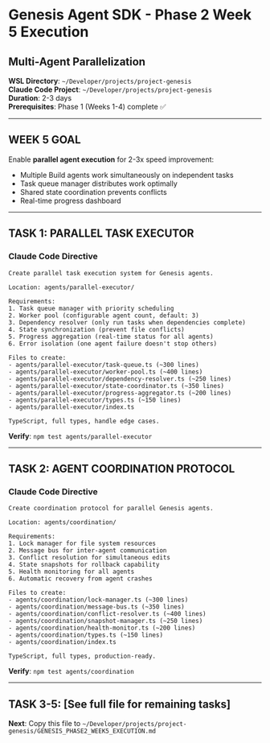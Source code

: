 # Genesis Agent SDK - Phase 2 Week 5 Execution
## Multi-Agent Parallelization

**WSL Directory**: `~/Developer/projects/project-genesis`  
**Claude Code Project**: `~/Developer/projects/project-genesis`  
**Duration**: 2-3 days  
**Prerequisites**: Phase 1 (Weeks 1-4) complete ✅

---

## WEEK 5 GOAL

Enable **parallel agent execution** for 2-3x speed improvement:
- Multiple Build agents work simultaneously on independent tasks
- Task queue manager distributes work optimally
- Shared state coordination prevents conflicts
- Real-time progress dashboard

---

## TASK 1: PARALLEL TASK EXECUTOR

### Claude Code Directive

```
Create parallel task execution system for Genesis agents.

Location: agents/parallel-executor/

Requirements:
1. Task queue manager with priority scheduling
2. Worker pool (configurable agent count, default: 3)
3. Dependency resolver (only run tasks when dependencies complete)
4. State synchronization (prevent file conflicts)
5. Progress aggregation (real-time status for all agents)
6. Error isolation (one agent failure doesn't stop others)

Files to create:
- agents/parallel-executor/task-queue.ts (~300 lines)
- agents/parallel-executor/worker-pool.ts (~400 lines)
- agents/parallel-executor/dependency-resolver.ts (~250 lines)
- agents/parallel-executor/state-coordinator.ts (~350 lines)
- agents/parallel-executor/progress-aggregator.ts (~200 lines)
- agents/parallel-executor/types.ts (~150 lines)
- agents/parallel-executor/index.ts

TypeScript, full types, handle edge cases.
```

**Verify**: `npm test agents/parallel-executor`

---

## TASK 2: AGENT COORDINATION PROTOCOL

### Claude Code Directive

```
Create coordination protocol for parallel Genesis agents.

Location: agents/coordination/

Requirements:
1. Lock manager for file system resources
2. Message bus for inter-agent communication
3. Conflict resolution for simultaneous edits
4. State snapshots for rollback capability
5. Health monitoring for all agents
6. Automatic recovery from agent crashes

Files to create:
- agents/coordination/lock-manager.ts (~300 lines)
- agents/coordination/message-bus.ts (~350 lines)
- agents/coordination/conflict-resolver.ts (~400 lines)
- agents/coordination/snapshot-manager.ts (~250 lines)
- agents/coordination/health-monitor.ts (~200 lines)
- agents/coordination/types.ts (~150 lines)
- agents/coordination/index.ts

TypeScript, full types, production-ready.
```

**Verify**: `npm test agents/coordination`

---

## TASK 3-5: [See full file for remaining tasks]

**Next**: Copy this file to `~/Developer/projects/project-genesis/GENESIS_PHASE2_WEEK5_EXECUTION.md`
